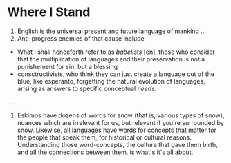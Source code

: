 Where I Stand
===


1. English is the universal present and future language of mankind
...
2. Anti-progress enemies of that cause include

* What I shall henceforth refer to as *babelists* [en], those who consider that the multiplication of languages and their preservation is not a punishement for sin, but a blessing
* consctructivists, who think they can just create a language out of the blue, like esperanto, forgetting the natural evolution of languages, arising as answers to specific conceptual *needs*.

...
1. Eskimos have dozens of words for snow (that is, various types of snow), nuances which are irrelevant for us, but relevant if you're surrounded by snow. Likewise, all languages have words for concepts that matter for the people that speak them, for historical or cultural reasons. Understanding those word-concepts, the culture that gave them birth, and all the connections between them, is what's it's all about.


